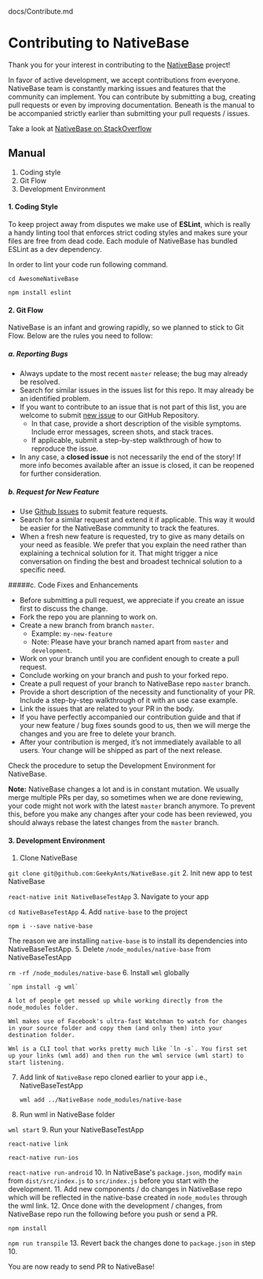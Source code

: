 docs/Contribute.md
# Contributing to NativeBase

Thank you for your interest in contributing to the [NativeBase](https://nativebase.io/) project!

In favor of active development, we accept contributions from everyone. NativeBase team is constantly marking issues and features that the community can implement. You can contribute by submitting a bug, creating pull requests or even by improving documentation. Beneath is the manual to be accompanied strictly earlier than submitting your pull requests / issues.

Take a look at [NativeBase on StackOverflow](http://stackoverflow.com/questions/tagged/native-base)


## Manual

1. Coding style
2. Git Flow
3. Development Environment


#### 1. Coding Style

To keep project away from disputes we make use of **ESLint**, which is really a handy linting tool that enforces strict coding styles and makes sure your files are free from dead code. Each module of NativeBase has bundled ESLint as a dev dependency.

In order to lint your code run following command.

```
cd AwesomeNativeBase

npm install eslint
```


#### 2. Git Flow

NativeBase is an infant and growing rapidly, so we planned to stick to Git Flow. Below are the rules you need to follow:

##### a. Reporting Bugs

-	Always update to the most recent `master` release; the bug may already be resolved.
-	Search for similar issues in the issues list for this repo. It may already be an identified problem.
-	If you want to contribute to an issue that is not part of this list, you are welcome to submit [new issue](https://github.com/GeekyAnts/NativeBase/issues/new) to our GitHub Repository.
	-	In that case, provide a short description of the visible symptoms. Include error messages, screen shots, and stack traces.
	-	If applicable, submit a step-by-step walkthrough of how to reproduce the issue.
-	In any case, a **closed issue** is not necessarily the end of the story! If more info becomes available after an issue is closed, it can be reopened for further consideration.


##### b. Request for New Feature

-	Use [Github Issues](https://github.com/GeekyAnts/NativeBase/issues) to submit feature requests.
-	Search for a similar request and extend it if applicable. This way it would be easier for the NativeBase community to track the features.
-	When a fresh new feature is requested, try to give as many details on your need as feasible. We prefer that you explain the need rather than explaining a technical solution for it. That might trigger a nice conversation on finding the best and broadest technical solution to a specific need.


#####c. Code Fixes and Enhancements

-	Before submitting a pull request, we appreciate if you create an issue first to discuss the change.
-	Fork the repo you are planning to work on.
-	Create a new branch from branch `master`.
    -  Example: `my-new-feature`
    -  Note: Please have your branch named apart from `master` and `development`.
-	Work on your branch until you are confident enough to create a pull request.
-	Conclude working on your branch and push to your forked repo.
-	Create a pull request of your branch to NativeBase repo `master` branch.
-	Provide a short description of the necessity and functionality of your PR. Include a step-by-step walkthrough of it with an use case example.
-	Link the issues that are related to your PR in the body.
-	If you have perfectly accompanied our contribution guide and that if your new feature / bug fixes sounds good to us, then we will merge the changes and you are free to delete your branch.
-	After your contribution is merged, it’s not immediately available to all users. Your change will be shipped as part of the next release.

Check the procedure to setup the Development Environment for NativeBase.


**Note:** NativeBase changes a lot and is in constant mutation. We usually merge multiple PRs per day, so sometimes when we are done reviewing, your code might not work with the latest `master` branch anymore. To prevent this, before you make any changes after your code has been reviewed, you should always rebase the latest changes from the `master` branch.


#### 3. Development Environment

1. Clone NativeBase

  `git clone git@github.com:GeekyAnts/NativeBase.git`
2. Init new app to test NativeBase
  
  `react-native init NativeBaseTestApp`
3. Navigate to your app

   `cd NativeBaseTestApp`
4. Add `native-base` to the project
  
  `npm i --save native-base`

  The reason we are installing `native-base` is to install its dependencies into NativeBaseTestApp.
5. Delete `/node_modules/native-base` from NativeBaseTestApp
  
  `rm -rf /node_modules/native-base`
6. Install `wml` globally
  	
  	`npm install -g wml`
	
	A lot of people get messed up while working directly from the node_modules folder.

	Wml makes use of Facebook's ultra-fast Watchman to watch for changes in your source folder and copy them (and only them) into your destination folder.

	Wml is a CLI tool that works pretty much like `ln -s`. You first set up your links (wml add) and then run the wml service (wml start) to start listening.
  
7. Add link of `NativeBase` repo cloned earlier to your app i.e., NativeBaseTestApp
   
   `wml add ../NativeBase node_modules/native-base`
8. Run wml in NativeBase folder
  
  `wml start`
9. Run your NativeBaseTestApp
  
  `react-native link`

  `react-native run-ios`

  `react-native run-android`
10. In NativeBase's `package.json`, modify `main` from `dist/src/index.js` to `src/index.js` before you start with the development.
11. Add new components / do changes in NativeBase repo which will be reflected in the native-base created in `node_modules` through the wml link.
12. Once done with the development / changes, from NativeBase repo run the following before you push or send a PR.
  
  `npm install`

  `npm run transpile`
13. Revert back the changes done to `package.json` in step 10.

You are now ready to send PR to NativeBase!
